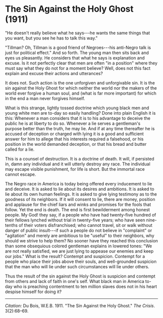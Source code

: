 <!--
title:   The Sin Against the Holy Ghost
author:  Du Bois, W.E.B.
journal: The Crisis
year:    1911
volume:  3
issue:   2
pages:   68-69
-->

# The Sin Against the Holy Ghost (1911)

"He doesn't really believe what he says---he wants the same things that you want, but you see he has to talk this way." 

"Tillman? Oh, Tillman is a good friend of Negroes---his anti-Negro talk is just for political effect." And so forth. The young man then sits back and eyes us pleasantly. He considers that what he says is explanation and excuse. Is it not perfectly clear that men are often "in a position" where they must say what they do not for a moment believe? Well, does not this fact explain and excuse their actions and utterances?

It does not. Such action is the one unforgiven and unforgivable sin. It is the sin against the Holy Ghost for which neither the world nor the makers of the world ever forgive a human soul, and (what is far more important) for which in the end a man never forgives himself.

What is this strange, lightly tossed doctrine which young black men and young white men are to-day so easily handling? Done into plain English it is this:	Whenever a man considers
that it is to his advantage to deceive the public he is at liberty to do so. Whenever a lie serves a gentleman's purpose better than the truth, he may lie. And if at any time thereafter he is accused of deception or charged with lying it is a good and sufficient answer for him to allege that his interests required a falsehood, or his position in the world demanded deception, or that his bread and butter called for a lie.

This is a counsel of destruction. It is a doctrine of death. It will, if persisted in, damn any individual and it
will utterly destroy any race. The individual may escape visible punishment, for life is short. But the immortal race cannot escape.

The Negro race in America is today being offered every inducement to lie and deceive. It is asked to lie about its desires and ambitions. It is asked to lie about its own human feelings. It is asked to give lying testimony as to the goodness of its neighbors. If it will consent to lie, there are money, position and applause for the chief liars and winks and promises for the fools that follow. Yet the end is death. The end is first bewilderment among honest people. My God! they say, if a people who have had twenty-five hundred of their fellows lynched without trial in twenty-five years; who have seen nine-tenths of their voters disfranchised; who cannot travel, sit or walk without danger of public insult---if such a people do not believe in "complaint" or "agitation" and merely are ambitious to be "useful" to their neighbors, why should we strive to help them? No sooner have they reached this conclusion than some obsequious colored gentleman explains in lowered tones: "We are not really satisfied, we are just lying to appease our enemies and keep our jobs." What is the result? Contempt and suspicion. Contempt for a people who place their jobs above their souls, and well-grounded suspicion that the man who will lie under such circumstances will lie under others.

Thus the result of the sin against the Holy Ghost is suspicion and contempt from others and lack of faith in one's self. What black man in America to-day who is preaching contentment to ten million slaves does not in his heart despise himself for doing it?

______________
*Citation:* Du Bois, W.E.B. 1911. "The Sin Against the Holy Ghost." *The Crisis*. 3(2):68&ndash;69.
